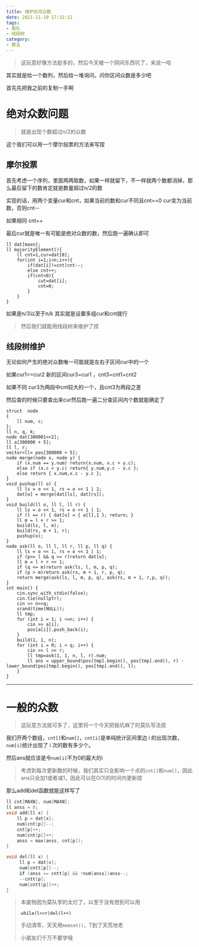```yaml
---
title: 维护区间众数
date: 2021-11-10 17:32:12
tags:
- 莫队
- 线段树
category: 
- 算法
---
```


> 这玩意好像方法挺多的，然后今天被一个阴间东西坑了，来说一哈

 其实就是给一个数列，然后给一堆询问，问你区间众数是多少吧

<!-- more -->

首先先把我之前的复制一手啊

# 绝对众数问题

> 就是出现个数超过n/2的众数

这个我们可以用一个摩尔投票的方法来写捏

## 摩尔投票

首先考虑一个序列，里面两两取数，如果一样就留下，不一样就两个数都消掉，那么最后留下的数肯定就是数量超过n/2的数

实现的话，用两个变量cur和cnt，如果当前的数和cur不同且cnt==0 cur变为当前数，否则cnt--

如果相同 cnt++

最后cur就是唯一有可能是绝对众数的数，然后跑一遍确认即可

```
ll dat[maxn];
ll majorityElement(){
    ll cnt=1,cur=dat[0];
    for(int i=1;i<n;i++){
        if(dat[i]!=cnt)cnt--;
        else cnt++;
        if(cnt<0){
            cut=dat[i];
            cnt=0;
        }
    }
}
```

如果是n/3以至于n/k 其实就是设置多组cur和cnt就行  

> 然后我们就能用线段树来维护了捏

## 线段树维护

无论如何产生的绝对众数唯一可能就是左右子区间cur中的一个

如果cur1==cur2 新的区间cur3=cur1 ，cnt3=cnt1+cnt2

如果不同 cur3为两段中cnt较大的一个，且cnt3为两段之差

然后查的时候只要查出来cur然后跑一遍二分查区间内个数就能确定了

```
struct  node
{
    ll num, c;
};
ll n, q, k;
node dat[300001<<2];
ll a[300000 + 5];
ll l, r;
vector<ll> pos[300000 + 5];
node merge(node x, node y) {
    if (x.num == y.num) return(x.num, x.c + y.c);
    else if (x.c < y.c) return{ y.num,y.c - x.c };
    else return { x.num,x.c - y.c };
}
void pushup(ll o) {
    ll ls = o << 1, rs = o << 1 | 1;
    dat[o] = merge(dat[ls], dat[rs]);
}
void build(ll o, ll l, ll r) {
    ll ls = o << 1, rs = o << 1 | 1;
    if (l == r) { dat[o] = { a[l],1 }; return; }
    ll m = l + r >> 1;
    build(ls, l, m);
    build(rs, m + 1, r);
    pushup(o);
}
node ask(ll o, ll l, ll r, ll p, ll q) {
    ll ls = o << 1, rs = o << 1 | 1;
    if (p<= l && q >= r)return dat[o];
    ll m = l + r >> 1;
    if (q <= m)return ask(ls, l, m, p, q);
    if (p > m)return ask(rs, m + 1, r, p, q);
    return merge(ask(ls, l, m, p, q), ask(rs, m + 1, r,p, q));
}
int main() {
    cin.sync_with_stdio(false);
    cin.tie(nullptr);
    cin >> n>>q;
    srand(time(NULL));
    ll tmp;
    for (int i = 1; i <=n; i++) {
        cin >> a[i];
        pos[a[i]].push_back(i);
    }
    build(1, 1, n);
    for (int i = 0; i < q; i++) {
        cin >> l >> r;
        ll tmp=ask(1, 1, n, l, r).num;
        ll ans = upper_bound(pos[tmp].begin(), pos[tmp].end(), r) - lower_bound(pos[tmp].begin(), pos[tmp].end(), l);
    }
}
```

---

# 一般的众数

> 这玩意方法就可多了，这里将一个今天把我坑麻了的莫队写法捏

我们开两个数组，`cnt[]`和`num[]`，`cnt[i]`是单纯统计区间里边 i 的出现次数，`num[i]`统计出现了 i 次的数有多少个。

然后ans就应该是令`num[i]`不为0的最大的i

> 考虑到每次更新数的时候，我们其实只会影响一个点的`cnt[]`和`num[]`，因此ans只会加1或者减1，因此可以在O(1)的时间内更新捏

那么add和del函数就能这样写了

```c++
ll cnt[MAXN], num[MAXN];
ll anss = 0;
void add(ll x) {
    ll p = dat[x];
    num[cnt[p]]--;
    cnt[p]++;
    num[cnt[p]]++;
    anss = max(anss, cnt[p]);
}

void del(ll x) {
     ll p = dat[x];
     num[cntt[p]]--;
     if (anss == cntt[p] && !num[anss])anss--;
     --cntt[p];
     num[cntt[p]]++;
}
```



> 本废物因为莫队学的太烂了，以至于没有想到可以用
>
> **`while(l<=r)del(l++)`**
>
> 手动清零，天天用`memset()`，T到了天荒地老
>
> 小朋友们千万不要学哦
>


